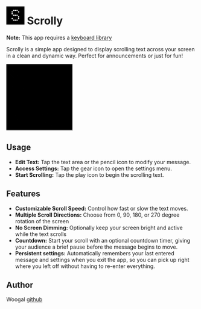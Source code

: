 # ![Image](app.png "icon") Scrolly

**Note:** This app requires a [keyboard library](https://banglejs.com/apps/?c=textinput#)

Scrolly is a simple app designed to display scrolling text across your screen in a clean and dynamic way. Perfect for announcements or just for fun!

![Image](screenshot.gif "screenshot")

## Usage

* **Edit Text:** Tap the text area or the pencil icon to modify your message.
* **Access Settings:** Tap the gear icon to open the settings menu.
* **Start Scrolling:** Tap the play icon to begin the scrolling text.

## Features

* **Customizable Scroll Speed:** Control how fast or slow the text moves.
* **Multiple Scroll Directions:** Choose from 0, 90, 180, or 270 degree rotation of the screen
* **No Screen Dimming:** Optionally keep your screen bright and active while the text scrolls
* **Countdown:** Start your scroll with an optional countdown timer, giving your audience a brief pause before the message begins to move.
* **Persistent settings:** Automatically remembers your last entered message and settings when you exit the app, so you can pick up right where you left off without having to re-enter everything.

## Author

Woogal [github](https://github.com/retcurve)

